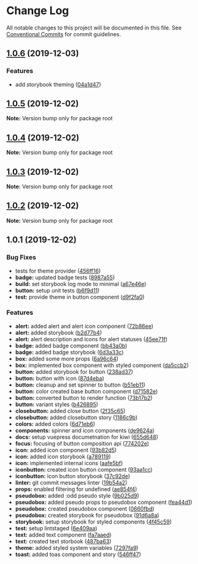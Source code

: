 # Change Log

All notable changes to this project will be documented in this file.
See [Conventional Commits](https://conventionalcommits.org) for commit guidelines.

## [1.0.6](https://github.com/codebender828/kiwi-ui/compare/v1.0.5...v1.0.6) (2019-12-03)


### Features

* add storybook theming ([04a1d47](https://github.com/codebender828/kiwi-ui/commit/04a1d477556177e853660ac2d3e901fc4908345d))





## [1.0.5](https://github.com/codebender828/kiwi-ui/compare/v1.0.4...v1.0.5) (2019-12-02)

**Note:** Version bump only for package root





## [1.0.4](https://github.com/codebender828/kiwi-ui/compare/v1.0.3...v1.0.4) (2019-12-02)

**Note:** Version bump only for package root





## [1.0.3](https://github.com/codebender828/kiwi-ui/compare/v1.0.2...v1.0.3) (2019-12-02)

**Note:** Version bump only for package root





## [1.0.2](https://github.com/codebender828/kiwi-ui/compare/v1.0.1...v1.0.2) (2019-12-02)

**Note:** Version bump only for package root





## 1.0.1 (2019-12-02)


### Bug Fixes

*  tests for theme provider ([456ff16](https://github.com/codebender828/kiwi-ui/commit/456ff160c075c72e59a3bf707127ef3dd788ce2c))
* **badge:** updated badge tests ([8987a55](https://github.com/codebender828/kiwi-ui/commit/8987a55dacdc54f0f2cc77556def1d80431d08a4))
* **build:** set storybook log mode to minimal ([a67e46e](https://github.com/codebender828/kiwi-ui/commit/a67e46e7100e4b336cad1fc6ebee41639397afe6))
* **button:** setup unit tests ([b6f9d11](https://github.com/codebender828/kiwi-ui/commit/b6f9d11f3abf3643a2cdb805cee593e97650e4c5))
* **test:** provide theme in button component ([d9f2fa0](https://github.com/codebender828/kiwi-ui/commit/d9f2fa03bf0df57bba6995ade5950c8428d9d7d9))


### Features

* **alert:** added alert and alert icon component ([72b86ee](https://github.com/codebender828/kiwi-ui/commit/72b86ee4e5507a0fc4f778a830fa31d5beca84cd))
* **alert:** added storybook ([b2d77b4](https://github.com/codebender828/kiwi-ui/commit/b2d77b4bc28d5a172b05f84db495b5ffdbd0c2e1))
* **alert:** alert description and icons for alert statuses ([45ee71f](https://github.com/codebender828/kiwi-ui/commit/45ee71f72c5cad3847ec2fbe6a3912b97ef671d1))
* **badge:** added badge component ([bb43a0b](https://github.com/codebender828/kiwi-ui/commit/bb43a0b3dca5c89e1f212d07fc865c416136c82c))
* **badge:** added badge storybook ([6d3a33c](https://github.com/codebender828/kiwi-ui/commit/6d3a33c41557a1063fc5b37e60f2c4bbe63e2cea))
* **box:** added some more props ([6a96c64](https://github.com/codebender828/kiwi-ui/commit/6a96c6495b166a6dec7e5c272696560dbbddbe41))
* **box:** implemented box component with styled component ([da5ccb2](https://github.com/codebender828/kiwi-ui/commit/da5ccb2482fa33a053638897b510b134094add42))
* **button:** added storybook for button ([238ad37](https://github.com/codebender828/kiwi-ui/commit/238ad37c53f49e27cbea70b9f9e1b479cf2bcd85))
* **button:** button with icon ([87d4eba](https://github.com/codebender828/kiwi-ui/commit/87d4ebae74ccf18f25033cf63b300cda5053a6d1))
* **button:** cleanup and set spinner to button ([b51eb11](https://github.com/codebender828/kiwi-ui/commit/b51eb11813c9cddab92128ee0fd398cd7689a107))
* **button:** color created base button component ([d71582e](https://github.com/codebender828/kiwi-ui/commit/d71582e50ce2ed9169d919d0b8e6d41630a9b1ed))
* **button:** converted button to render function ([73b17b2](https://github.com/codebender828/kiwi-ui/commit/73b17b296ef2885284e06db3b4e5ddd1f4d4e0ea))
* **button:** variant styles ([b426895](https://github.com/codebender828/kiwi-ui/commit/b4268958c9fb04cd79a6f820db363610201c61ad))
* **closebutton:** added close button ([2f35c65](https://github.com/codebender828/kiwi-ui/commit/2f35c6511c8970f54ba4c81074fa174f82ec781a))
* **closebutton:** added closebutton story ([1186c9b](https://github.com/codebender828/kiwi-ui/commit/1186c9ba331f96c5bee62911ab747540e8f8a92e))
* **colors:** added colors ([6d71eb6](https://github.com/codebender828/kiwi-ui/commit/6d71eb66b9d0b654347dcbbdfa72f4ebacd310a0))
* **components:** spinner and icon components ([de9624a](https://github.com/codebender828/kiwi-ui/commit/de9624a79077eebba2b435eeca3e991e8fd5f987))
* **docs:** setup vuepress documetnation for kiwi ([655d648](https://github.com/codebender828/kiwi-ui/commit/655d648dcc8905cd789f14b142f2061794b9ee3b))
* **focus:** focusing of button composition api ([774202e](https://github.com/codebender828/kiwi-ui/commit/774202e3be54e7395256903d430cc5f850bae70e))
* **icon:** added icon component ([93b82d5](https://github.com/codebender828/kiwi-ui/commit/93b82d5994285f6f6f87fd5abbdb17f989825cce))
* **icon:** added icon storybook ([a789119](https://github.com/codebender828/kiwi-ui/commit/a789119aa708f805e1a4323f2abc266d82eaf68f))
* **icon:** implemented internal icons ([aafe5bf](https://github.com/codebender828/kiwi-ui/commit/aafe5bfbfbd332da12f146728acba1c0cb586c9d))
* **iconbutton:** created icon button component ([93aa1cc](https://github.com/codebender828/kiwi-ui/commit/93aa1cc0b2421dfe587912b263337ee22efd20b7))
* **iconbutton:** icon button storybook ([37c92de](https://github.com/codebender828/kiwi-ui/commit/37c92de87d6aefa041f81f8e6def33f72c4ee65f))
* **linter:** git commit messages linter ([19b54a2](https://github.com/codebender828/kiwi-ui/commit/19b54a2e549b8ee57fc086566d7b76e6d69f84b0))
* **props:** enabled filtering for undefined ([ae854f4](https://github.com/codebender828/kiwi-ui/commit/ae854f44299c190c0b489d99b5570b34a42a06c3))
* **pseudobox:** added :odd pseudo style ([9b025d9](https://github.com/codebender828/kiwi-ui/commit/9b025d9ae60174bb398dad283effeff0163885e3))
* **pseudobox:** added pseudo props to pseudobox component ([fea44d1](https://github.com/codebender828/kiwi-ui/commit/fea44d1aa6270956f8dae3a02596fa34303914a2))
* **pseudobox:** created pseudobox component ([0660fbd](https://github.com/codebender828/kiwi-ui/commit/0660fbd823ec09ae060dfcb5b987ee0687aa41e9))
* **pseudobox:** created storybook for pseudobox ([91d6a8a](https://github.com/codebender828/kiwi-ui/commit/91d6a8a8873ecab1362e87176b657a81b06047f5))
* **storybook:** setup storybook for styled components ([4f45c59](https://github.com/codebender828/kiwi-ui/commit/4f45c596011fd11c68e7ec4dd9f29280d39a99b5))
* **test:** setup lintstaged ([6e409aa](https://github.com/codebender828/kiwi-ui/commit/6e409aa90f45aa4d707b17aed219aa05c0182d3a))
* **text:** added text component ([fa7aaed](https://github.com/codebender828/kiwi-ui/commit/fa7aaed5458b165d9c60cd56996d581763fbd680))
* **text:** created text storbook ([487ba63](https://github.com/codebender828/kiwi-ui/commit/487ba63747491b08ddc56e20737f1c14f751d54c))
* **theme:** added styled system variables ([7297fa9](https://github.com/codebender828/kiwi-ui/commit/7297fa9329b974f6836f5e60dce52991819a5bd8))
* **toast:** added toas component and story ([546ff47](https://github.com/codebender828/kiwi-ui/commit/546ff477e081f0763078e680d6a7522580da2491))
